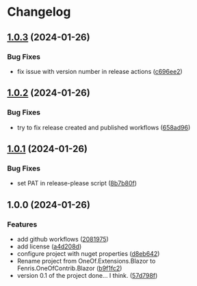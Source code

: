 # Changelog

## [1.0.3](https://github.com/fenrisdotio/Fenris.OneOfContrib.Blazor/compare/v1.0.2...v1.0.3) (2024-01-26)


### Bug Fixes

* fix issue with version number in release actions ([c696ee2](https://github.com/fenrisdotio/Fenris.OneOfContrib.Blazor/commit/c696ee2d0d294b4961bc8e24768c68fe67c562d8))

## [1.0.2](https://github.com/fenrisdotio/Fenris.OneOfContrib.Blazor/compare/v1.0.1...v1.0.2) (2024-01-26)


### Bug Fixes

* try to fix release created and published workflows ([658ad96](https://github.com/fenrisdotio/Fenris.OneOfContrib.Blazor/commit/658ad96406019bfa6b3064076cd8eec33c288e81))

## [1.0.1](https://github.com/fenrisdotio/Fenris.OneOfContrib.Blazor/compare/v1.0.0...v1.0.1) (2024-01-26)


### Bug Fixes

* set PAT in release-please script ([8b7b80f](https://github.com/fenrisdotio/Fenris.OneOfContrib.Blazor/commit/8b7b80f7c4c702602ee011b637351b98e0bd62bc))

## 1.0.0 (2024-01-26)


### Features

* add github workflows ([2081975](https://github.com/fenrisdotio/Fenris.OneOfContrib.Blazor/commit/2081975c9a446c57247afb7e100e14b5d066f79f))
* add license ([a4d208d](https://github.com/fenrisdotio/Fenris.OneOfContrib.Blazor/commit/a4d208d531e415128b1ba88fea7008e6b6e0c921))
* configure project with nuget properties ([d8eb642](https://github.com/fenrisdotio/Fenris.OneOfContrib.Blazor/commit/d8eb6424e7079aac9402e6db707088e14b738a5f))
* Rename project from OneOf.Extensions.Blazor to Fenris.OneOfContrib.Blazor ([b9f1fc2](https://github.com/fenrisdotio/Fenris.OneOfContrib.Blazor/commit/b9f1fc252435aee5afaa5805ece329272deca135))
* version 0.1 of the project done... I think. ([57d798f](https://github.com/fenrisdotio/Fenris.OneOfContrib.Blazor/commit/57d798f77d69e39b3632609bcca94696a0f02dc9))
